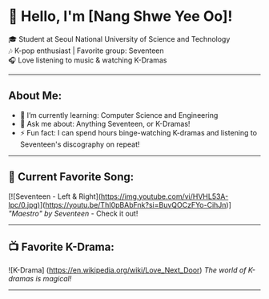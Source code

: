 # 👋 Hello, I'm [Nang Shwe Yee Oo]!

🎓 Student at Seoul National University of Science and Technology  
🎶 K-pop enthusiast | Favorite group: Seventeen  
🎧 Love listening to music & watching K-Dramas

---

## About Me:
- 🌱 I’m currently learning: Computer Science and Engineering
- 💬 Ask me about: Anything Seventeen, or K-Dramas!
- ⚡ Fun fact: I can spend hours binge-watching K-dramas and listening to Seventeen's discography on repeat!

---

## 🎵 Current Favorite Song:
[![Seventeen - Left & Right][(https://img.youtube.com/vi/HVHL53A-lpc/0.jpg)](https://youtu.be/HVHL53A-lpc)](https://youtu.be/ThI0pBAbFnk?si=BuvQOCzFYo-CihJn)]  
_"Maestro" by Seventeen_ - Check it out!

---

## 📺 Favorite K-Drama:
![K-Drama] (https://en.wikipedia.org/wiki/Love_Next_Door)
_The world of K-dramas is magical!_

---
